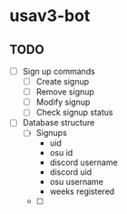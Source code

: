 # usav3-bot

## TODO

- [ ] Sign up commands
  - [ ] Create signup
  - [ ] Remove signup
  - [ ] Modify signup
  - [ ] Check signup status
- [ ] Database structure
  - [ ] Signups
    - uid
    - osu id
    - discord username
    - discord uid
    - osu username
    - weeks registered
  - [ ]
